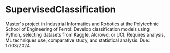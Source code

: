 # SupervisedClassification
 Master's project in Industrial Informatics and Robotics at the Polytechnic School of Engineering of Ferrol: Develop classification models using Python, selecting datasets from Kaggle, AIcrowd, or UCI. Requires analysis, ML techniques use, comparative study, and statistical analysis. Due: 17/03/2024.
